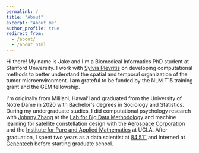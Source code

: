 ```yaml
---
permalink: /
title: "About"
excerpt: "About me"
author_profile: true
redirect_from: 
  - /about/
  - /about.html
---
```


Hi there! My name is Jake and I'm a Biomedical Informatics PhD student at Stanford University. I work with [Sylvia Plevritis](https://profiles.stanford.edu/sylvia-plevritis) on developing computational methods to better understand the spatial and temporal organization of the tumor microenvironment. I am grateful to be funded by the NLM T15 training grant and the GEM fellowship. 

I'm originally from Mililani, Hawaiʻi and graduated from the University of Notre Dame in 2020 with Bachelor's degrees in Sociology and Statistics. During my undergraduate studies, I did computational psychology research with [Johnny Zhang](https://psychology.nd.edu/people/faculty/johnny-zhang/) at the [Lab for Big Data Methodology](https://bigdatalab.nd.edu/) and machine learning for satellite constellation design with the [Aerospace Corporation](https://aerospace.org/) and the [Institute for Pure and Applied Mathematics](https://www.ipam.ucla.edu/) at UCLA. After graduation, I spent two years as a data scientist at [84.51$^\circ$](https://www.8451.com/) and interned at [Genentech](https://www.gene.com/) before starting graduate school. 